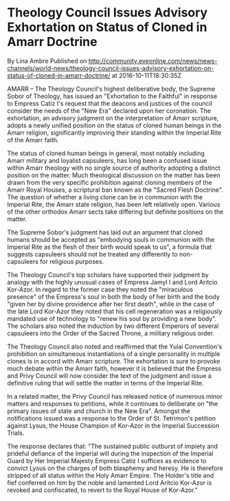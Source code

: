 # Theology Council Issues Advisory Exhortation on Status of Cloned in Amarr Doctrine
By Lina Ambre
Published on http://community.eveonline.com/news/news-channels/world-news/theology-council-issues-advisory-exhortation-on-status-of-cloned-in-amarr-doctrine/ at 2016-10-11T18:30:35Z

AMARR – The Theology Council's highest deliberative body, the Supreme Sobor of Theology, has issued an "Exhortation to the Faithful" in response to Empress Catiz I's request that the deacons and justices of the council consider the needs of the "New Era" declared upon her coronation. The exhortation, an advisory judgment on the interpretation of Amarr scripture, adopts a newly unified position on the status of cloned human beings in the Amarr religion, significantly improving their standing within the Imperial Rite of the Amarr faith.

The status of cloned human beings in general, most notably including Amarr military and loyalist capsuleers, has long been a confused issue within Amarr theology with no single source of authority adopting a distinct position on the matter. Much theological discussion on the matter has been drawn from the very specific prohibition against cloning members of the Amarr Royal Houses, a scriptural ban known as the "Sacred Flesh Doctrine". The question of whether a living clone can be in communion with the Imperial Rite, the Amarr state religion, has been left relatively open. Various of the other orthodox Amarr sects take differing but definite positions on the matter.

The Supreme Sobor's judgment has laid out an argument that cloned humans should be accepted as "embodying souls in communion with the Imperial Rite as the flesh of their birth would speak to us", a formula that suggests capsuleers should not be treated any differently to non-capsuleers for religious purposes.

The Theology Council's top scholars have supported their judgment by analogy with the highly unusual cases of Empress Jamyl I and Lord Aritcio Kor-Azor. In regard to the former case they noted the "miraculous presence" of the Empress's soul in both the body of her birth and the body "given her by divine providence after her first death", while in the case of the late Lord Kor-Azor they noted that his cell regeneration was a religiously mandated use of technology to "renew his soul by providing a new body". The scholars also noted the induction by two different Emperors of several capsuleers into the Order of the Sacred Throne, a military religious order.

The Theology Council also noted and reaffirmed that the Yulai Convention's prohibition on simultaneous instantiations of a single personality in multiple clones is in accord with Amarr scripture. The exhortation is sure to provoke much debate within the Amarr faith, however it is believed that the Empress and Privy Council will now consider the text of the judgment and issue a definitive ruling that will settle the matter in terms of the Imperial Rite.

In a related matter, the Privy Council has released notice of numerous minor matters and responses to petitions, while it continues to deliberate on "the primary issues of state and church in the New Era". Amongst the notifications issued was a response to the Order of St. Tetrimon's petition against Lysus, the House Champion of Kor-Azor in the Imperial Succession Trials.

The response declares that: "The sustained public outburst of impiety and prideful defiance of the Imperial will during the inspection of the Imperial Guard by Her Imperial Majesty Empress Catiz I suffices as evidence to convict Lysus on the charges of both blasphemy and heresy. He is therefore stripped of all status within the Holy Amarr Empire. The Holder's title and fief conferred on him by the noble and lamented Lord Aritcio Kor-Azor is revoked and confiscated, to revert to the Royal House of Kor-Azor."

